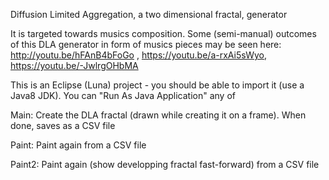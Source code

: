 Diffusion Limited Aggregation, a two dimensional fractal, generator

It is targeted towards musics composition. Some (semi-manual) outcomes of this DLA generator in form of musics pieces may be seen here:
http://youtu.be/hFAnB4bFoGo , https://youtu.be/a-rxAi5sWyo, https://youtu.be/-JwlrgOHbMA

This is an Eclipse (Luna) project - you should be able to import it (use a Java8 JDK). You can "Run As Java Application" any of
    
Main: Create the DLA fractal (drawn while creating it on a frame). When done, saves as a CSV file

Paint: Paint again from a CSV file

Paint2: Paint again (show developping fractal fast-forward) from a CSV file
